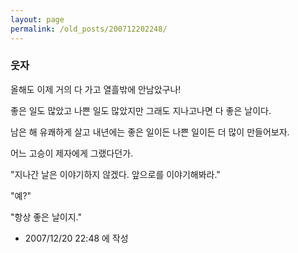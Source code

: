 ```yaml
---
layout: page
permalink: /old_posts/200712202248/
---
```


### 웃자

올해도 이제 거의 다 가고 열흘밖에 안남았구나!

좋은 일도 많았고 나쁜 일도 많았지만 그래도 지나고나면 다 좋은 날이다.

남은 해 유쾌하게 살고 내년에는 좋은 일이든 나쁜 일이든 더 많이 만들어보자.


어느 고승이 제자에게 그랬다던가.

"지나간 날은 이야기하지 않겠다. 앞으로를 이야기해봐라."

"예?"

"항상 좋은 날이지."






- 2007/12/20 22:48 에 작성